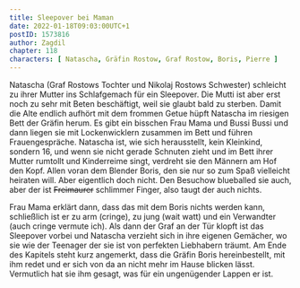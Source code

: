 ```yaml
---
title: Sleepover bei Maman
date: 2022-01-18T09:03:00UTC+1
postID: 1573816
author: Zagdil
chapter: 118
characters: [ Natascha, Gräfin Rostow, Graf Rostow, Boris, Pierre ]
---
```

Natascha (Graf Rostows Tochter und Nikolaj Rostows Schwester) schleicht zu ihrer Mutter ins Schlafgemach für ein Sleepover. Die Mutti ist aber erst noch zu sehr mit Beten beschäftigt, weil sie glaubt bald zu sterben. Damit die Alte endlich aufhört mit dem frommen Getue hüpft Natascha im riesigen Bett der Gräfin herum. Es gibt ein bisschen Frau Mama und Bussi Bussi und dann liegen sie mit Lockenwicklern zusammen im Bett und führen Frauengespräche. Natascha ist, wie sich herausstellt, kein Kleinkind, sondern 16, und wenn sie nicht gerade Schnuten zieht und im Bett ihrer Mutter rumtollt und Kinderreime singt, verdreht sie den Männern am Hof den Kopf. Allen voran dem Blender Boris, den sie nur so zum Spaß vielleicht heiraten will. Aber eigentlich doch nicht. Den Besuchow blueballed sie auch, aber der ist ~~Freimaurer~~ schlimmer Finger, also taugt der auch nichts.

Frau Mama erklärt dann, dass das mit dem Boris nichts werden kann, schließlich ist er zu arm (cringe), zu jung (wait watt) und ein Verwandter (auch cringe vermute ich). Als dann der Graf an der Tür klopft ist das Sleepover vorbei und Natascha verzieht sich in ihre eigenen Gemächer, wo sie wie der Teenager der sie ist von perfekten Liebhabern träumt. Am Ende des Kapitels steht kurz angemerkt, dass die Gräfin Boris hereinbestellt, mit ihm redet und er sich von da an nicht mehr im Hause blicken lässt. Vermutlich hat sie ihm gesagt, was für ein ungenügender Lappen er ist.